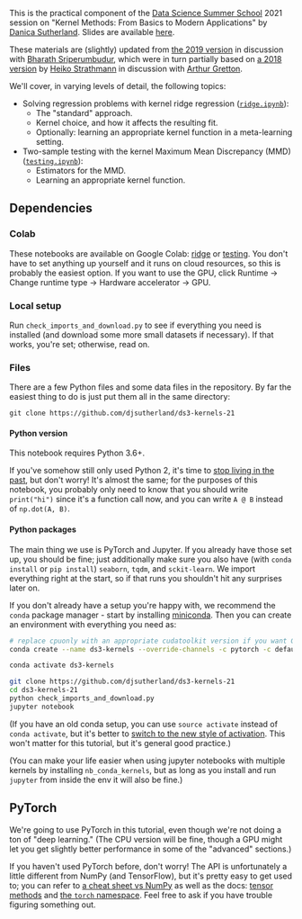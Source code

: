 This is the practical component of the [Data Science Summer School](https://www.ds3-datascience-polytechnique.fr) 2021 session on "Kernel Methods: From Basics to Modern Applications" by [Danica Sutherland](https://djsutherland.ml).
Slides are available [here](https://djsutherland.ml/slides/ds3-21/).

These materials are (slightly) updated from [the 2019 version](https://github.com/djsutherland/ds3-kernels/) in discussion with [Bharath Sriperumbudur](http://personal.psu.edu/bks18/), which were in turn partially based on [a 2018 version](https://github.com/karlnapf/ds3_kernel_testing) by [Heiko Strathmann](http://herrstrathmann.de/) in discussion with [Arthur Gretton](http://www.gatsby.ucl.ac.uk/~gretton/).

We'll cover, in varying levels of detail, the following topics:

- Solving regression problems with kernel ridge regression ([`ridge.ipynb`](ridge.ipynb)):
  - The "standard" approach.
  - Kernel choice, and how it affects the resulting fit.
  - Optionally: learning an appropriate kernel function in a meta-learning setting.
- Two-sample testing with the kernel Maximum Mean Discrepancy (MMD) ([`testing.ipynb`](testing.ipynb)):
  - Estimators for the MMD.
  - Learning an appropriate kernel function.

## Dependencies

### Colab

These notebooks are available on Google Colab: [ridge](https://colab.research.google.com/github/djsutherland/ds3-kernels-21/blob/built/ridge.ipynb) or [testing](https://colab.research.google.com/github/djsutherland/ds3-kernels-21/blob/built/testing.ipynb). You don't have to set anything up yourself and it runs on cloud resources, so this is probably the easiest option. If you want to use the GPU, click Runtime -> Change runtime type -> Hardware accelerator -> GPU.

### Local setup

Run `check_imports_and_download.py` to see if everything you need is installed (and download some more small datasets if necessary). If that works, you're set; otherwise, read on.


### Files
There are a few Python files and some data files in the repository. By far the easiest thing to do is just put them all in the same directory:

```
git clone https://github.com/djsutherland/ds3-kernels-21
```

#### Python version
This notebook requires Python 3.6+.

If you've somehow still only used Python 2, it's time to [stop living in the past](https://python3statement.org/), but don't worry! It's almost the same; for the purposes of this notebook, you probably only need to know that you should write `print("hi")` since it's a function call now, and you can write `A @ B` instead of `np.dot(A, B)`.

#### Python packages

The main thing we use is PyTorch and Jupyter. If you already have those set up, you should be fine; just additionally make sure you also have (with `conda install` or `pip install`) `seaborn`, `tqdm`, and `sckit-learn`. We import everything right at the start, so if that runs you shouldn't hit any surprises later on.

If you don't already have a setup you're happy with, we recommend the `conda` package manager - start by installing [miniconda](https://docs.conda.io/en/latest/miniconda.html). Then you can create an environment with everything you need as:

```bash
# replace cpuonly with an appropriate cudatoolkit version if you want GPU support
conda create --name ds3-kernels --override-channels -c pytorch -c defaults --strict-channel-priority python=3 notebook ipywidgets numpy scipy scikit-learn matplotlib seaborn tqdm pytorch torchvision cpuonly

conda activate ds3-kernels

git clone https://github.com/djsutherland/ds3-kernels-21
cd ds3-kernels-21
python check_imports_and_download.py
jupyter notebook
```

(If you have an old conda setup, you can use `source activate` instead of `conda activate`, but it's better to [switch to the new style of activation](https://conda.io/projects/conda/en/latest/release-notes.html#recommended-change-to-enable-conda-in-your-shell). This won't matter for this tutorial, but it's general good practice.)

(You can make your life easier when using jupyter notebooks with multiple kernels by installing `nb_conda_kernels`, but as long as you install and run `jupyter` from inside the env it will also be fine.)


## PyTorch

We're going to use PyTorch in this tutorial, even though we're not doing a ton of "deep learning." (The CPU version will be fine, though a GPU might let you get slightly better performance in some of the "advanced" sections.)

If you haven't used PyTorch before, don't worry! The API is unfortunately a little different from NumPy (and TensorFlow), but it's pretty easy to get used to; you can refer to [a cheat sheet vs NumPy](https://github.com/wkentaro/pytorch-for-numpy-users/blob/master/README.md) as well as the docs: [tensor methods](https://pytorch.org/docs/stable/tensors.html) and [the `torch` namespace](https://pytorch.org/docs/stable/torch.html#torch.eq). Feel free to ask if you have trouble figuring something out.
